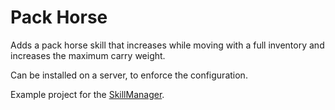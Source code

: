 # Pack Horse

Adds a pack horse skill that increases while moving with a full inventory and increases the maximum carry weight.

Can be installed on a server, to enforce the configuration.

Example project for the [SkillManager](https://github.com/blaxxun-boop/SkillManager).